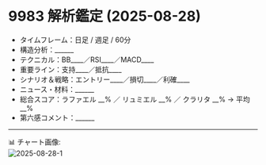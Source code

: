# 9983 解析鑑定 (2025-08-28)

- タイムフレーム：日足 / 週足 / 60分
- 構造分析：______
- テクニカル：BB____／RSI____／MACD____
- 重要ライン：支持____／抵抗____
- シナリオ＆戦略：エントリー____／損切____／利確____
- ニュース・材料：______
- 総合スコア：ラファエル __% ／ リュミエル __% ／ クラリタ __% → 平均 __%
- 第六感コメント：______

---

📊 チャート画像:  
![2025-08-28-1](./img/2025-08-28-1.png)
